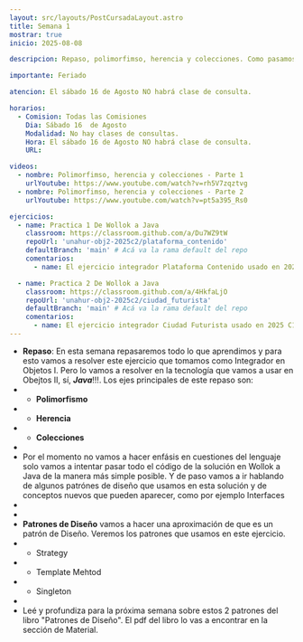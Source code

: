 ```yaml
---
layout: src/layouts/PostCursadaLayout.astro
title: Semana 1
mostrar: true
inicio: 2025-08-08

descripcion: Repaso, polimorfimso, herencia y colecciones. Como pasamos de Wollok a Java.

importante: Feriado

atencion: El sábado 16 de Agosto NO habrá clase de consulta.

horarios:
  - Comision: Todas las Comisiones
    Dia: Sábado 16  de Agosto
    Modalidad: No hay clases de consultas.
    Hora: El sábado 16 de Agosto NO habrá clase de consulta.
    URL:

videos:
  - nombre: Polimorfimso, herencia y colecciones - Parte 1
    urlYoutube: https://www.youtube.com/watch?v=rh5V7zqztvg
  - nombre: Polimorfimso, herencia y colecciones - Parte 2
    urlYoutube: https://www.youtube.com/watch?v=pt5a395_Rs0

ejercicios:
  - name: Practica 1 De Wollok a Java
    classroom: https://classroom.github.com/a/Du7WZ9tW
    repoUrl: 'unahur-obj2-2025c2/plataforma_contenido'
    defaultBranch: 'main' # Acá va la rama default del repo
    comentarios:
      - name: El ejercicio integrador Plataforma Contenido usado en 2025 C1. Resolver en Clase

  - name: Practica 2 De Wollok a Java
    classroom: https://classroom.github.com/a/4HkfaLjO
    repoUrl: 'unahur-obj2-2025c2/ciudad_futurista'
    defaultBranch: 'main' # Acá va la rama default del repo
    comentarios:
      - name: El ejercicio integrador Ciudad Futurista usado en 2025 C1. Resolver com Tarea de Alumnos
---
```


- **Repaso**: En esta semana repasaremos todo lo que aprendimos y para esto vamos a resolver este ejercicio que tomamos como Integrador en Objetos I. Pero lo vamos a resolver en la tecnología que vamos a usar en Obejtos II, sí, **_Java_**!!!. Los ejes principales de este repaso son:
- - **Polimorfismo**
- - **Herencia**
- - **Colecciones**
-
- Por el momento no vamos a hacer enfásis en cuestiones del lenguaje solo vamos a intentar pasar todo el código de la solución en Wollok a Java de la manera más simple posible. Y de paso vamos a ir hablando de algunos patrónes de diseño que usamos en esta solución y de conceptos nuevos que pueden aparecer, como por ejemplo Interfaces
-
-
- **Patrones de Diseño** vamos a hacer una aproximación de que es un patrón de Diseño. Veremos los patrones que usamos en este ejercicio.
- - Strategy
- - Template Mehtod
- - Singleton
-
- Leé y profundiza para la próxima semana sobre estos 2 patrones del libro "Patrones de Diseño". El pdf del libro lo vas a encontrar en la sección de Material.
